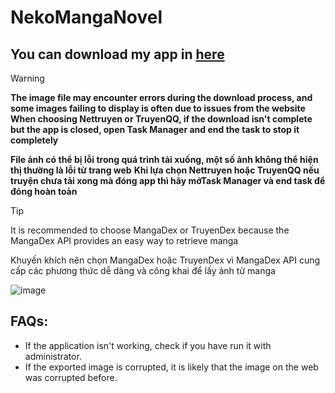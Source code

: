 ﻿# NekoMangaNovel
## You can download my app in [here](https://drive.google.com/file/d/1_YyUqJmK_IsM25TnkbfdSstRHNzaHNjO/view?usp=sharing)

> [!WARNING]
> **The image file may encounter errors during the download process, and some images failing to display is often due to issues from the website**
> **When choosing Nettruyen or TruyenQQ, if the download isn't complete but the app is closed, open Task Manager and end the task to stop it completely**
> 
> **File ảnh có thể bị lỗi trong quá trình tải xuống, một số ảnh không thể hiện thị thường là lỗi từ trang web**
> **Khi lựa chọn Nettruyen hoặc TruyenQQ nếu truyện chưa tải xong mà đóng app thì hãy mởTask Manager và end task để đóng hoàn toàn**

> [!TIP]
> It is recommended to choose MangaDex or TruyenDex because the MangaDex API provides an easy way to retrieve manga
>
> Khuyến khích nên chọn MangaDex hoặc TruyenDex vì MangaDex API cung cấp các phương thức dễ dàng và công khai để lấy ảnh từ manga

![image](https://github.com/user-attachments/assets/6822c80a-7658-433d-978f-44d7cfdde583)

## FAQs:

- If the application isn't working, check if you have run it with administrator.
- If the exported image is corrupted, it is likely that the image on the web was corrupted before.
